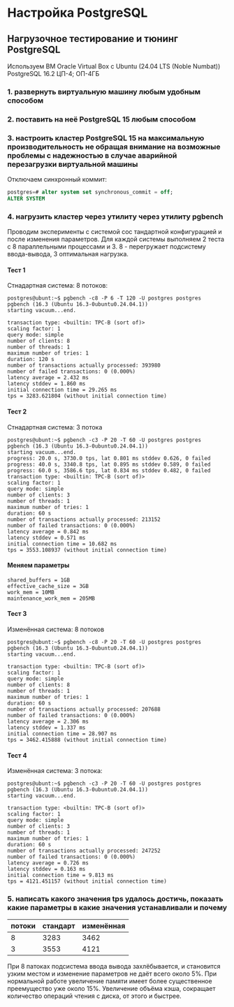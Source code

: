 # Настройка PostgreSQL  
## Нагрузочное тестирование и тюнинг PostgreSQL

Используем ВМ Oracle Virtual Box с Ubuntu (24.04 LTS (Noble Numbat))
PostgreSQL 16.2
ЦП-4; ОП-4ГБ

### 1. развернуть виртуальную машину любым удобным способом
### 2. поставить на неё PostgreSQL 15 любым способом
### 3. настроить кластер PostgreSQL 15 на максимальную производительность не обращая внимание на возможные проблемы с надежностью в случае аварийной перезагрузки виртуальной машины

Отключаем синхронный коммит:
```sql
postgres=# alter system set synchronous_commit = off;
ALTER SYSTEM
```
### 4. нагрузить кластер через утилиту через утилиту pgbench
Проводим эксперименты с системой сос тандартной конфигурацией и после изменения параметров.
Для каждой системы выполняем 2 теста с 8 параллельными процессами и 3. 8 - перегружает подсистему ввода-вывода, 3 оптимальная нагрузка.

#### Тест 1
Стнадартная система:
8 потоков:
```
postgres@ubunt:~$ pgbench -c8 -P 6 -T 120 -U postgres postgres
pgbench (16.3 (Ubuntu 16.3-0ubuntu0.24.04.1))
starting vacuum...end.

transaction type: <builtin: TPC-B (sort of)>
scaling factor: 1
query mode: simple
number of clients: 8
number of threads: 1
maximum number of tries: 1
duration: 120 s
number of transactions actually processed: 393980
number of failed transactions: 0 (0.000%)
latency average = 2.432 ms
latency stddev = 1.860 ms
initial connection time = 29.265 ms
tps = 3283.621804 (without initial connection time)
```
#### Тест 2
Стнадартная система:
3 потока
```
postgres@ubunt:~$ pgbench -c3 -P 20 -T 60 -U postgres postgres
pgbench (16.3 (Ubuntu 16.3-0ubuntu0.24.04.1))
starting vacuum...end.
progress: 20.0 s, 3730.0 tps, lat 0.801 ms stddev 0.626, 0 failed
progress: 40.0 s, 3340.8 tps, lat 0.895 ms stddev 0.589, 0 failed
progress: 60.0 s, 3586.6 tps, lat 0.834 ms stddev 0.482, 0 failed
transaction type: <builtin: TPC-B (sort of)>
scaling factor: 1
query mode: simple
number of clients: 3
number of threads: 1
maximum number of tries: 1
duration: 60 s
number of transactions actually processed: 213152
number of failed transactions: 0 (0.000%)
latency average = 0.842 ms
latency stddev = 0.571 ms
initial connection time = 10.682 ms
tps = 3553.108937 (without initial connection time)
```
#### Меняем параметры
```
shared_buffers = 1GB
effective_cache_size = 3GB
work_mem = 10MB
maintenance_work_mem = 205MB
```
#### Тест 3
Изменённая система:
8 потоков
```
postgres@ubunt:~$ pgbench -c8 -P 20 -T 60 -U postgres postgres
pgbench (16.3 (Ubuntu 16.3-0ubuntu0.24.04.1))
starting vacuum...end.

transaction type: <builtin: TPC-B (sort of)>
scaling factor: 1
query mode: simple
number of clients: 8
number of threads: 1
maximum number of tries: 1
duration: 60 s
number of transactions actually processed: 207688
number of failed transactions: 0 (0.000%)
latency average = 2.306 ms
latency stddev = 1.337 ms
initial connection time = 28.907 ms
tps = 3462.415888 (without initial connection time)
```
#### Тест 4
Изменённая система:
3 потока:
```
postgres@ubunt:~$ pgbench -c3 -P 20 -T 60 -U postgres postgres
pgbench (16.3 (Ubuntu 16.3-0ubuntu0.24.04.1))
starting vacuum...end.

transaction type: <builtin: TPC-B (sort of)>
scaling factor: 1
query mode: simple
number of clients: 3
number of threads: 1
maximum number of tries: 1
duration: 60 s
number of transactions actually processed: 247252
number of failed transactions: 0 (0.000%)
latency average = 0.726 ms
latency stddev = 0.163 ms
initial connection time = 9.813 ms
tps = 4121.451157 (without initial connection time)
```

### 5. написать какого значения tps удалось достичь, показать какие параметры в какие значения устанавливали и почему
|потоки|стандарт|изменённая|
|------|--------|----------|
|8|3283|3462|
|3|3553|4121|

При 8 патоках подсистема ввода вывода захлёбывается, и становится узким местом и изменение параметров не даёт всего около 5%. При нормальной работе увеличение памяти имеет более существенное преемущество уже около 15%.
Увеличение объёма кэша, сокращает количество операций чтения с диска, от этого и быстрее.

